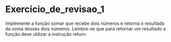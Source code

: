 # Exercicio_de_revisao_1
Implemente a função somar que recebe dois números e retorna o resultado da soma desses dois números. Lembre-se que para retornar um resultado a função deve utilizar a instrução return.
